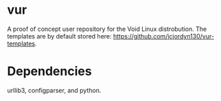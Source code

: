 # vur
A proof of concept user repository for the Void Linux distrobution.
The templates are by default stored here: https://github.com/jcjordyn130/vur-templates.

# Dependencies
urllib3, configparser, and python.
